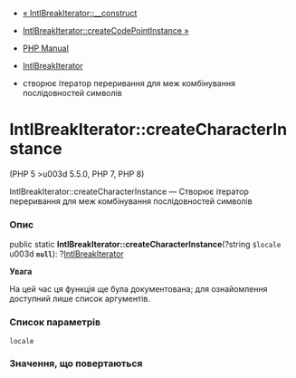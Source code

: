 - [«
IntlBreakIterator::\_\_construct](intlbreakiterator.construct.md)
- [IntlBreakIterator::createCodePointInstance
»](intlbreakiterator.createcodepointinstance.md)

- [PHP Manual](index.md)
- [IntlBreakIterator](class.intlbreakiterator.md)
- створює ітератор переривання для меж комбінування
послідовностей символів

# IntlBreakIterator::createCharacterInstance

(PHP 5 \>u003d 5.5.0, PHP 7, PHP 8)

IntlBreakIterator::createCharacterInstance — Створює ітератор переривання
для меж комбінування послідовностей символів

### Опис

public static **IntlBreakIterator::createCharacterInstance**(?string
`$locale` u003d **`null`**):
?[IntlBreakIterator](class.intlbreakiterator.md)

**Увага**

На цей час ця функція ще була документована; для
ознайомлення доступний лише список аргументів.

### Список параметрів

`locale`

### Значення, що повертаються
